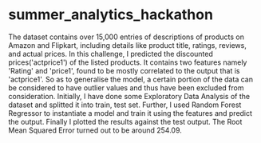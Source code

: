 # summer_analytics_hackathon

The dataset contains over 15,000 entries of descriptions of products on Amazon and Flipkart, including details like product title, ratings, reviews, and actual prices. In this challenge, I predicted the discounted prices('actprice1') of the listed products.
It contains two features namely 'Rating' and 'price1', found to be mostly correlated to the output that is 'actprice1'. So as to generalise the model, a certain portion of the data can be considered to have outlier values and thus have been excluded from consideration. Initially, I have done some Exploratory Data Analysis of the dataset and splitted it into train, test set. Further, I used Random Forest Regressor to instantiate a model and train it using the features and predict the output. Finally I plotted the results against the test output. The Root Mean Squared Error turned out to be around 254.09.
